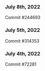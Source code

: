 ### July 8th, 2022

Commit #244693

### July 5th, 2022

Commit #314353


### July 4th, 2022

Commit #72281
